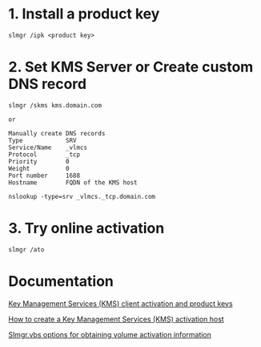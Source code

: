 # 1. Install a product key
```
slmgr /ipk <product key>
```

# 2. Set KMS Server or Create custom DNS record
```
slmgr /skms kms.domain.com

or

Manually create DNS records
Type			SRV
Service/Name	_vlmcs
Protocol		_tcp
Priority		0
Weight			0
Port number		1688
Hostname		FQDN of the KMS host

nslookup -type=srv _vlmcs._tcp.domain.com
```

# 3. Try online activation
```
slmgr /ato
```

# Documentation
[Key Management Services (KMS) client activation and product keys](https://learn.microsoft.com/en-us/windows-server/get-started/kms-client-activation-keys)

[How to create a Key Management Services (KMS) activation host](https://learn.microsoft.com/en-us/windows-server/get-started/kms-create-host)

[Slmgr.vbs options for obtaining volume activation information](https://learn.microsoft.com/en-us/windows-server/get-started/activation-slmgr-vbs-options)
